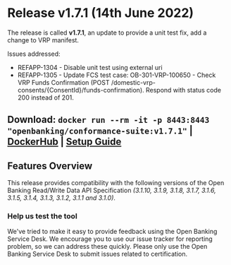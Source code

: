 # Release v1.7.1 (14th June 2022)

The release is called **v1.7.1**, an update to provide a unit test fix, add a change to VRP manifest.

Issues addressed:
- REFAPP-1304 - Disable unit test using external uri
- REFAPP-1305 - Update FCS test case: OB-301-VRP-100650 - Check VRP Funds Confirmation (POST /domestic-vrp-consents/{ConsentId}/funds-confirmation). Respond with status code 200 instead of 201.

**Download**:
`docker run --rm -it -p 8443:8443 "openbanking/conformance-suite:v1.7.1"` |
[DockerHub](https://hub.docker.com/r/openbanking/conformance-suite) |
[Setup Guide](https://github.com/OpenBankingUK/conformance-suite/blob/develop/docs/setup-guide.md)
---

## Features Overview

This release provides compatibility with the following versions of the Open Banking Read/Write Data API
Specification *(3.1.10, 3.1.9, 3.1.8, 3.1.7, 3.1.6, 3.1.5, 3.1.4, 3.1.3, 3.1.2, 3.1.1 and 3.1.0)*.


### Help us test the tool

We've tried to make it easy to provide feedback using the Open Banking Service Desk. We encourage you to use our issue
tracker for reporting problem, so we can address these quickly. Please only use the Open Banking Service Desk to submit
issues related to certification.